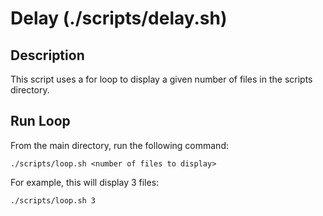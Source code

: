 # Delay (./scripts/delay.sh)

## Description

This script uses a for loop to display a given number of files in the scripts directory.

## Run Loop

From the main directory, run the following command:

```shell
./scripts/loop.sh <number of files to display>
```

For example, this will display 3 files:

```shell
./scripts/loop.sh 3
```
